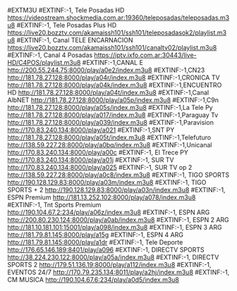 #EXTM3U
#EXTINF:-1, Tele Posadas HD 
https://videostream.shockmedia.com.ar:19360/teleposadas/teleposadas.m3u8
#EXTINF:-1, Tele Posadas Plus HD 
https://live20.bozztv.com/akamaissh101/ssh101/teleposadasok2/playlist.m3u8
#EXTINF:-1, Canal TELE ENCARNACION 
https://live20.bozztv.com/akamaissh101/ssh101/canaltv02/playlist.m3u8
#EXTINF:-1, Canal 4 Posadas 
https://iptv.ixfo.com.ar:30443/live-HD/C4POS/playlist.m3u8
#EXTINF:-1,CANAL E
http://200.55.244.75:8000/play/a0e2/index.m3u8
#EXTINF:-1,CN23
http://181.78.27.128:8000/play/a04r/index.m3u8
#EXTINF:-1,CRONICA TV
http://181.78.27.128:8000/play/a04k/index.m3u8
#EXTINF:-1,ENCUENTRO HD
http://181.78.27.128:8000/play/a04t/index.m3u8
#EXTINF:-1,Canal AlbNET
http://181.78.27.128:8000/play/a05p/index.m3u8
#EXTINF:-1,C9n 
http://181.78.27.128:8000/play/a05s/index.m3u8
#EXTINF:-1,La Tele Py 
http://181.78.27.128:8000/play/a017/index.m3u8
#EXTINF:-1,Paraguay Tv
http://181.78.27.128:8000/play/a039/index.m3u8
#EXTINF:-1,Paravision
http://170.83.240.134:8000/play/a021
#EXTINF:-1,SNT PY 
http://181.78.27.128:8000/play/a05t/index.m3u8
#EXTINF:-1,Telefuturo
http://138.59.227.28:8000/play/a0bq/index.m3u8
#EXTINF:-1,Unicanal
http://170.83.240.134:8000/play/a00c
#EXTINF:-1, El Trece PY
http://170.83.240.134:8000/play/a01j
#EXTINF:-1, SUR TV 
http://170.83.240.134:8000/play/a025
#EXTINF:-1, SUR TV op 2
http://138.59.227.28:8000/play/a0c8/index.m3u8
#EXTINF:-1, TIGO SPORTS 
http://190.128.129.83:8000/play/a03m/index.m3u8
#EXTINF:-1, TIGO SPORTS + 2 
http://190.128.129.83:8000/play/a03n/index.m3u8
#EXTINF:-1, ESPN Premium
http://181.13.252.102:8000/play/a078/index.m3u8
#EXTINF:-1, Tnt Sports Premium
http://190.104.67.2:234/play/a06z/index.m3u8
#EXTINF:-1, ESPN ARG
http://200.80.230.124:8000/play/a0ab/index.m3u8
#EXTINF:-1, ESPN 2 ARG
http://181.10.181.101:15001/play/a098/index.m3u8
#EXTINF:-1, ESPN 3 ARG
http://181.79.81.145:8000/play/a15g
#EXTINF:-1, ESPN 4 ARG
http://181.79.81.145:8000/play/a1dr
#EXTINF:-1, Tele Deporte 
http://176.65.146.189:8401/play/a096
#EXTINF:-1, DIRECTV SPORTS 
http://38.224.230.122:8000/play/a05a/index.m3u8
#EXTINF:-1, DIRECTV SPORTS 2
http://179.51.136.19:8000/play/a112/index.m3u8
#EXTINF:-1, EVENTOS 24/7
http://170.79.235.134:8011/play/a2hj/index.m3u8
#EXTINF:-1, CM MUSICA 
http://190.104.67.6:234/play/a0d5/index.m3u8
